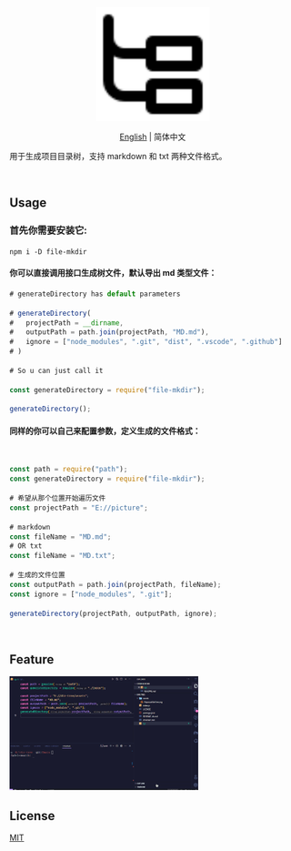 <p align="center">
<img height="200" src="./assets/PajamasFileTree.svg" alt="Dir-Tree">
</p>
<p align="center"> <a href="./README.md">English</a> | 简体中文</p>

用于生成项目目录树，支持 markdown 和 txt 两种文件格式。

<br>

## Usage

### 首先你需要安装它:

`npm i -D file-mkdir`

#### 你可以直接调用接口生成树文件，默认导出 md 类型文件：

```js
# generateDirectory has default parameters

# generateDirectory(
#   projectPath = __dirname,
#   outputPath = path.join(projectPath, "MD.md"),
#   ignore = ["node_modules", ".git", "dist", ".vscode", ".github"]
# )

# So u can just call it

const generateDirectory = require("file-mkdir");

generateDirectory();

```

#### 同样的你可以自己来配置参数，定义生成的文件格式：

<br>

```js
const path = require("path");
const generateDirectory = require("file-mkdir");

# 希望从那个位置开始遍历文件
const projectPath = "E://picture";

# markdown
const fileName = "MD.md";
# OR txt
const fileName = "MD.txt";

# 生成的文件位置
const outputPath = path.join(projectPath, fileName);
const ignore = ["node_modules", ".git"];

generateDirectory(projectPath, outputPath, ignore);

```

<br>

## Feature

<img height="200" src="./assets/d1.gif" alt="Dir-Tree">

## License

[MIT](./license)
